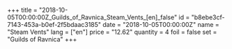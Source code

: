 +++
title = "2018-10-05T00:00:00Z_Guilds_of_Ravnica_Steam_Vents_[en]_false"
id = "b8ebe3cf-7143-453a-b0ef-2f5bdaac3185"
date = "2018-10-05T00:00:00Z"
name = "Steam Vents"
lang = ["en"]
price = "12.62"
quantity = 4
foil = false
set = "Guilds of Ravnica"
+++
